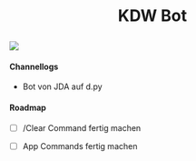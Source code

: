 # <p align="center">KDW Bot</p>
<img src="https://cdn.discordapp.com/attachments/1029833877402951710/1087104954067603578/test_5555.png">

#### Channellogs
- Bot von JDA auf d.py

#### Roadmap
- [ ] /Clear Command fertig machen
- [ ] App Commands fertig machen

